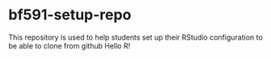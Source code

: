 # bf591-setup-repo
This repository is used to help students set up their RStudio configuration to be able to clone from github
Hello R!
